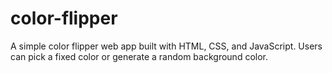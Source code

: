 # color-flipper
A simple color flipper web app built with HTML, CSS, and JavaScript. Users can pick a fixed color or generate a random background color.
